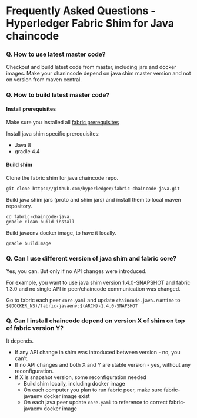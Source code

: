 # Frequently Asked Questions - Hyperledger Fabric Shim for Java chaincode

### Q. How to use latest master code?

Checkout and build latest code from master, including jars and docker images. Make your chanincode depend on 
java shim master version and not on version from maven central.

### Q. How to build latest master code?

#### Install prerequisites

Make sure you installed all [fabric prerequisites](https://hyperledger-fabric.readthedocs.io/en/latest/prereqs.html)

Install java shim specific prerequisites:
* Java 8
* gradle 4.4
 
#### Build shim

Clone the fabric shim for java chaincode repo.

```
git clone https://github.com/hyperledger/fabric-chaincode-java.git
```

Build java shim jars (proto and shim jars) and install them to local maven repository.
```
cd fabric-chaincode-java
gradle clean build install
```

Build javaenv docker image, to have it locally.
```
gradle buildImage
```

### Q. Can I use different version of java shim and fabric core?

Yes, you can. But only if no API changes were introduced.

For example, you want to use java shim version 1.4.0-SNAPSHOT and fabric 1.3.0 and no single API in peer/chaincode communication was changed.

Go to fabric each peer `core.yaml` and update `chaincode.java.runtime` to `$(DOCKER_NS)/fabric-javaenv:$(ARCH)-1.4.0-SNAPSHOT`

### Q. Can I install chaincode depend on version X of shim on top of fabric version Y?

It depends. 

* If any API change in shim was introduced between version - no, you can't.
* If no API changes and both X and Y are stable version - yes, without any reconfiguration.
* If X is snapshot version, some reconfiguration needed
    * Build shim locally, including docker image
    * On each computer you plan to run fabric peer, make sure fabric-javaenv docker image exist
    * On each java peer update `core.yaml` to reference to correct fabric-javaenv docker image